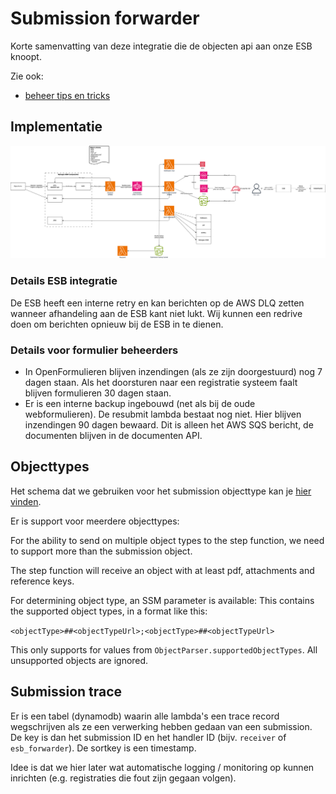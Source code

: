 # Submission forwarder

Korte samenvatting van deze integratie die de objecten api aan onze ESB knoopt.

Zie ook: 
- [beheer tips en tricks](../../../docs/BeheerTipsAndTricks.md)

## Implementatie
![Implementatie](submission-forwarder-v3.drawio.png)

### Details ESB integratie
De ESB heeft een interne retry en kan berichten op de AWS DLQ zetten wanneer afhandeling aan de ESB kant niet lukt. Wij kunnen een redrive doen om berichten opnieuw bij de ESB in te dienen.

### Details voor formulier beheerders
- In OpenFormulieren blijven inzendingen (als ze zijn doorgestuurd) nog 7 dagen staan. Als het doorsturen naar een registratie systeem faalt blijven formulieren 30 dagen staan.
- Er is een interne backup ingebouwd (net als bij de oude webformulieren). De resubmit lambda bestaat nog niet. Hier blijven inzendingen 90 dagen bewaard. Dit is alleen het AWS SQS bericht, de documenten blijven in de documenten API.


## Objecttypes
Het schema dat we gebruiken voor het submission objecttype kan je [hier vinden](../schema/netwerkschijfESBFormulierInzending.json).

Er is support voor meerdere objecttypes:

For the ability to send on multiple object types to the step function,
we need to support more than the submission object.

The step function will receive an object with at least pdf, attachments and 
reference keys.

For determining object type, an SSM parameter is available: This contains
the supported object types, in a format like this:

`<objectType>##<objectTypeUrl>;<objectType>##<objectTypeUrl>`

This only supports for <objectType> values from 
`ObjectParser.supportedObjectTypes`. All unsupported objects are 
ignored.

## Submission trace
Er is een tabel (dynamodb) waarin alle lambda's een trace record wegschrijven als ze een verwerking hebben gedaan van een submission. De key is dan het submission ID en het handler ID (bijv. `receiver` of `esb_forwarder`). De sortkey is een timestamp. 

Idee is dat we hier later wat automatische logging / monitoring op kunnen inrichten (e.g. registraties die fout zijn gegaan volgen).

